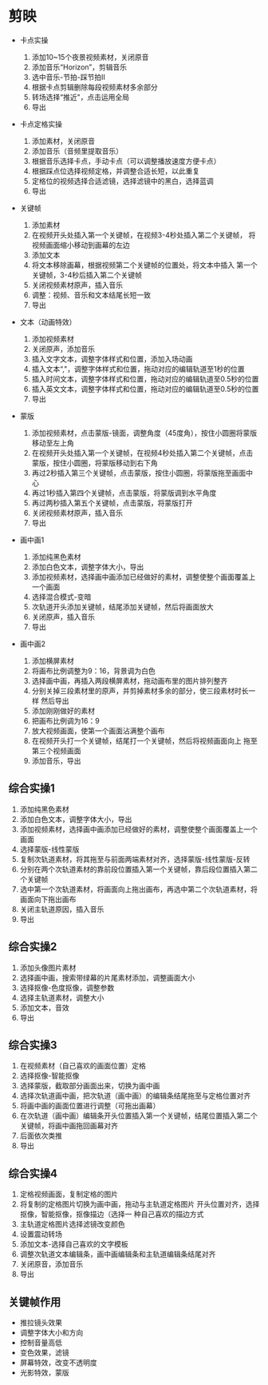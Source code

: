 # 剪映

* 卡点实操
  1. 添加10~15个夜景视频素材，关闭原音
  2. 添加音乐“Horizon”，剪辑音乐
  3. 选中音乐-节拍-踩节拍Ⅱ
  4. 根据卡点剪辑删除每段视频素材多余部分
  5. 转场选择“推近"，点击运用全局
  6. 导出

* 卡点定格实操
  1. 添加素材，关闭原音
  2. 添加音乐（音频里提取音乐）
  3. 根据音乐选择卡点，手动卡点（可以调整播放速度方便卡点）
  4. 根据踩点位选择视频定格，并调整合适长短，以此重复
  5. 定格位的视频选择合适滤镜，选择滤镜中的黑白，选择蓝调
  6. 导出

* 关键帧
  1. 添加素材
  2. 在视频开头处插入第一个关键帧，在视频3-4秒处插入第二个关键帧， 将视频画面缩小移动到画幕的左边
  3. 添加文本
  4. 将文本移除画幕，根据视频第二个关键帧的位置处，将文本中插入 第一个关键帧，3-4秒后插入第二个关键帧
  5. 关闭视频素材原声，插入音乐
  6. 调整：视频、音乐和文本结尾长短一致
  7. 导出

* 文本（动画特效）
  1. 添加视频素材
  2. 关闭原声，添加音乐
  3. 插入文字文本，调整字体样式和位置，添加入场动画
  4. 插入文本“,"，调整字体样式和位置，拖动对应的编辑轨道至1秒的位置
  5. 插入时间文本，调整字体样式和位置，拖动对应的编辑轨道至0.5秒的位置
  6. 插入英文文本，调整字体样式和位置，拖动对应的编辑轨道至0.5秒的位置
  7. 导出

* 蒙版
  1. 添加视频素材，点击蒙版-镜面，调整角度（45度角），按住小圆圈将蒙版移动至左上角
  2. 在视频开头处插入第一个关键帧，在视频4秒处插入第二个关键帧，点击蒙版，按住小圆圈，将蒙版移动到右下角
  3. 再过2秒插入第三个关键帧，点击蒙版，按住小圆圈，将蒙版拖至画面中心
  4. 再过1秒插入第四个关键帧，点击蒙版，将蒙版调到水平角度
  5. 再过两秒插入第五个关键帧，点击蒙版，将蒙版打开
  6. 关闭视频素材原声，插入音乐
  7. 导出

* 画中画1
  1. 添加纯黑色素材
  2. 添加白色文本，调整字体大小，导出
  3. 添加视频素材，选择画中画添加已经做好的素材，调整使整个画面覆盖上一个画面
  4. 选择混合模式-变暗
  5. 次轨道开头添加关键帧，结尾添加关键帧，然后将画面放大
  6. 关闭原声，插入音乐
  7. 导出

* 画中画2
  1. 添加横屏素材
  2. 将画布比例调整为9：16，背景调为白色
  3. 选择画中画，再插入两段横屏素材，拖动画布里的图片排列整齐
  4. 分别关掉三段素材里的原声，并剪掉素材多余的部分，使三段素材时长一样 然后导出
  5. 添加刚刚做好的素材
  6. 把画布比例调为16：9
  7. 放大视频画面，使第一个画面沾满整个画布
  8. 在视频开头打一个关键帧，结尾打一个关键帧，然后将视频画面向上 拖至第三个视频画面
  9. 添加音乐，导出

## 综合实操1

  1. 添加纯黑色素材
  2. 添加白色文本，调整字体大小，导出
  3. 添加视频素材，选择画中画添加已经做好的素材，调整使整个画面覆盖上一个画面
  4. 选择蒙版-线性蒙版
  5. 复制次轨道素材，将其拖至与前面两端素材对齐，选择蒙版-线性蒙版-反转
  6. 分别在两个次轨道素材的靠前段位置插入第一个关键帧，靠后段位置插入第二个关键帧
  7. 选中第一个次轨道素材，将画面向上拖出画布，再选中第二个次轨道素材，将 画面向下拖出画布
  8. 关闭主轨道原因，插入音乐
  9. 导出

## 综合实操2

1. 添加头像图片素材
2. 选择画中画，搜索带绿幕的片尾素材添加，调整画面大小
3. 选择抠像-色度抠像，调整参数
4. 选择主轨道素材，调整大小
5. 添加文本，音效
6. 导出

## 综合实操3

1. 在视频素材（自己喜欢的画面位置）定格
2. 选择抠像-智能抠像
3. 选择蒙版，截取部分画面出来，切换为画中画
4. 选择次轨道画中画，把次轨道（画中画）的编辑条结尾拖至与定格位置对齐
5. 将画中画的画面位置进行调整（可拖出画幕）
6. 在次轨道（画中画）编辑条开头位置插入第一个关键帧，结尾位置插入第二个关键帧，将画中画拖回画幕对齐
7. 后面依次类推
8. 导出

## 综合实操4

1. 定格视频画面，复制定格的图片
2. 将复制的定格图片切换为画中画，拖动与主轨道定格图片 开头位置对齐，选择抠像，智能抠像，抠像描边（选择一 种自己喜欢的描边方式
3. 主轨道定格图片选择滤镜改变颜色
4. 设置震动转场
5. 添加文本-选择自己喜欢的文字模板
6. 调整次轨道文本编辑条，画中画编辑条和主轨道编辑条结尾对齐
7. 关闭原音，添加音乐
8. 导出

## 关键帧作用

* 推拉镜头效果
* 调整字体大小和方向
* 控制音量高低
* 变色效果，滤镜
* 屏幕特效，改变不透明度
* 光影特效，蒙版
